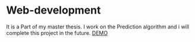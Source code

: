 # Web-development
It is a Part of my master thesis. I work on the Prediction algorithm and i will complete this project in the future. 
<a href="file:///Users/forooghgharibimonfared/Desktop/Website%20trader/html/index_me.html">DEMO</a>

